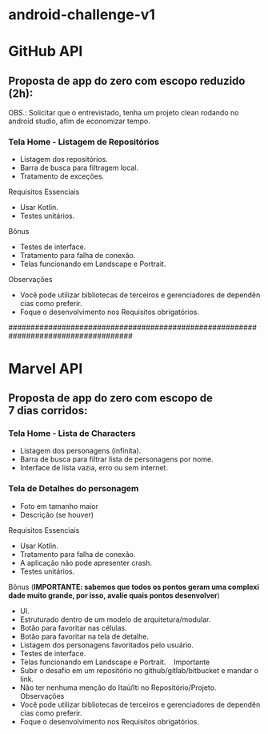 # android-challenge-v1

# GitHub API
## Proposta de app do zero com escopo reduzido (2h):

OBS.: Solicitar que o entrevistado, tenha um projeto clean rodando no android studio, afim de economizar tempo. 

### Tela Home - Listagem de Repositórios 
* Listagem dos repositórios.  
* Barra de busca para filtragem local.  
* Tratamento de exceções.  

Requisitos Essenciais
* Usar Kotlin.  
* Testes unitários.

Bônus 
* Testes de interface.  
* Tratamento para falha de conexão.  
* Telas funcionando em Landscape e Portrait.

Observações 
* Você pode utilizar bibliotecas de terceiros e gerenciadores de dependências como preferir.  
* Foque o desenvolvimento nos Requisitos obrigatórios. 

#################################################################################### 
# Marvel API 
## Proposta de app do zero com escopo de 7 dias corridos: 

### Tela Home - Lista de Characters 
* Listagem dos personagens (infinita).  
* Barra de busca para filtrar lista de personagens por nome.  
* Interface de lista vazia, erro ou sem internet.  

### Tela de Detalhes do personagem 
* Foto em tamanho maior  
* Descrição (se houver)

Requisitos Essenciais 
* Usar Kotlin.  
* Tratamento para falha de conexão.  
* A aplicação não pode apresenter crash.  
* Testes unitários.

Bônus (**IMPORTANTE: sabemos que todos os pontos geram uma complexidade muito grande, por isso, avalie quais pontos desenvolver**) 
* UI.  
* Estruturado dentro de um modelo de arquitetura/modular.  
* Botão para favoritar nas células.  
* Botão para favoritar na tela de detalhe.  
* Listagem dos personagens favoritados pelo usuário.  
* Testes de interface.  
* Telas funcionando em Landscape e Portrait. 
 
Importante 
* Subir o desafio em um repositório no github/gitlab/bitbucket e mandar o link.  
* Não ter nenhuma menção do Itaú/Iti no Repositório/Projeto.  
 
Observações 
* Você pode utilizar bibliotecas de terceiros e gerenciadores de dependências como preferir.  
* Foque o desenvolvimento nos Requisitos obrigatórios.


